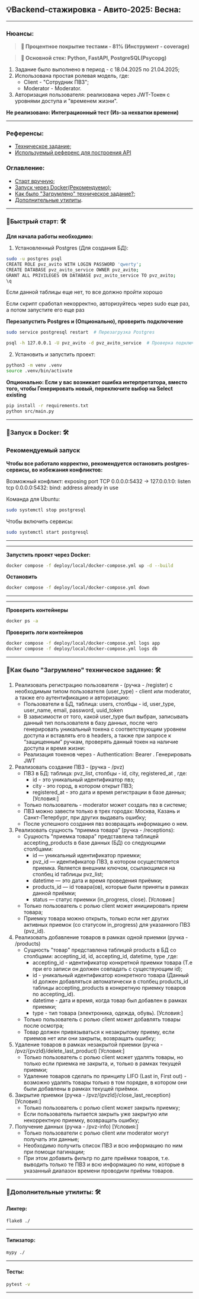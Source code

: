 💡Backend-стажировка - Авито-2025: Весна:
---
---

### Нюансы:

> **🔶 Процентное покрытие тестами - 81% (Инструмент - coverage)**

> **🔶 Основной стек: Python, FastAPI, PostgreSQL(Psycopg)**

1. Задание было выполнено в период - с 18.04.2025 по 21.04.2025;
2. Использована простая ролевая модель, где:
    - Client - "Сотрудник ПВЗ";
    - Moderator - Moderator.
3. Авторизация пользователя: реализована через JWT-Токен с уровнями доступа и "временем жизни".

**Не реализовано: Интеграционный тест (Из-за нехватки времени)**

---

### Референсы:

- [Техническое задание](https://github.com/avito-tech/tech-internship/blob/main/Tech%20Internships/Backend/Backend-trainee-assignment-spring-2025/Backend-trainee-assignment-spring-2025.md);
- [Используемый референс для построения API](https://github.com/avito-tech/tech-internship/blob/main/Tech%20Internships/Backend/Backend-trainee-assignment-spring-2025/swagger.yaml)

### Оглавление:

- [Старт вручную](#title1);
- [Запуск через Docker(Рекомендуемо)](#title2);
- [Как было "Загрумлено" техническое задание?](#title2);
- [Дополнительные утилиты](#title3).

---

### 🔹<a id="title1">Быстрый старт</a>: 🛠

**Для начала работы необходимо:**

1. Установленный Postgres (Для создания БД):

```bash
sudo -u postgres psql
CREATE ROLE pvz_avito WITH LOGIN PASSWORD 'qwerty';
CREATE DATABASE pvz_avito_service OWNER pvz_avito;
GRANT ALL PRIVILEGES ON DATABASE pvz_avito_service TO pvz_avito;
\q
```

Если данной таблицы еще нет, то все должно пройти хорошо

Если скрипт сработал некорректно, авторизуйтесь через sudo еще раз, а потом запустите его еще раз

**Перезапустить Postgres и (Опционально), проверить подключение**

```bash
sudo service postgresql restart  # Перезагрузка Postgres
```

```bash
psql -h 127.0.0.1 -U pvz_avito -d pvz_avito_service  # Проверка подключения
```

2. Установить и запустить проект:

```bash
python3 -m venv .venv
source .venv/bin/activate
```

**Опционально: Если у вас возникает ошибка интерпретатора, вместо того, чтобы Генерировать новый, переключите выбор на
Select existing**

```bash
pip install -r requirements.txt
python src/main.py
```

---

### 🔹<a id="title2">Запуск в Docker</a>: 🛠

### **Рекомендуемый запуск**

**Чтобы все работало корректно, рекомендуется остановить postgres-сервисы, во избежания конфликтов:**

Возможный конфликт: exposing port TCP 0.0.0.0:5432 -> 127.0.0.1:0: listen tcp 0.0.0.0:5432: bind: address already in
use

Команда для Ubuntu:

```bash
sudo systemctl stop postgresql 
```

Чтобы включить сервисы:

```bash
sudo systemctl start postgresql 
```

----------------------------------------------------------------------------------------------------------------------------
---

**Запустить проект через Docker:**

```bash
docker compose -f deploy/local/docker-compose.yml up -d --build  
```

**Остановить**

```bash
docker compose -f deploy/local/docker-compose.yml down
```

----------------------------------------------------------------------------------------------------------------------------
---
**Проверить контейнеры**

```bash
docker ps -a
```

**Проверить логи контейнеров**

```bash
docker compose -f deploy/local/docker-compose.yml logs app
docker compose -f deploy/local/docker-compose.yml logs db
```

---

### 🔹<a id="title2">Как было "Загрумлено" техническое задание</a>: 🛠

1. Реализовать регистрацию пользователя - (ручка - /register) с необходимым типом пользователя (user_type) - client
   или moderator, а также его аутентификацию и авторизацию:
    - Пользователи в БД, таблица: users, столбцы - id, user_type, user_name, email, password, uuid_token
    - В зависимости от того, какой user_type был выбран, записывать данный тип пользователя в базу данных, после чего
      генерировать уникальный токена с соответствующим уровнем доступа и вставлять его в headers, а также при запросе к
      “защищенным” ручкам, проверять данный токен на наличие доступа и время жизни:
    - Реализация токенов через - Authentication: Bearer <token> . Генерировать JWT
2. Реализовать создание ПВЗ - (ручка - /pvz)
    - ПВЗ в БД: таблица: pvz_list, столбцы - id, city, registered_at , где:
        * id - это уникальный идентификатор пвз;
        * city - это город, в котором открыт ПВЗ;
        * registered_at - это дата и время регистрации в базе данных;
          [Условия:]
    - Только пользователь - moderator может создать пвз в системе;
    - ПВЗ можно завести только в трех городах: Москва, Казань и Санкт-Петербург, при других выдавать ошибку;
    - После успешного создания пвз возвращать информацию о нем.
3. Реализовать сущность “приемка товара” (ручка - /receptions):
    - Сущность "приемка товара" представлена таблицей accepting_products в базе данных (БД) со следующими столбцами:
        * id — уникальный идентификатор приемки;
        * pvz_id — идентификатор ПВЗ, в котором осуществляется приемка. Является внешним ключом, ссылающимся на столбец
          id таблицы pvz_list;
        * datetime — это дата и время проведения приёмки;
        * products_id — id товара(ов), которые были приняты в рамках данной приёмки;
        * status — статус приемки (in_progress, close).
          [Условия:]
    - Только пользователь с ролью client может инициировать прием товара;
    - Приемку товара можно открыть, только если нет других активных приемок (со статусом in_progress) для указанного
      ПВЗ (pvz_id).
4. Реализовать добавление товаров в рамках одной приемки (ручка - /products)
    - Сущность "товар" представлена таблицей products в БД со столбцами: accepting_id, id, accepting_id, datetime, type
      ,где:
        * accepting_id - идентификатор конкретной приемки товара (Т.е при его записи он должен совпадать с существующим
          id);
        * id - уникальный идентификатор конкретного товара (Данный id должен добавляться автоматически в столбец
          products_id таблицы accepting_products в конкретную приемку товаров по accepting_id).
        * datetime - дата и время, когда товар был добавлен в рамках приемки;
        * type - тип товара (электроника, одежда, обувь).
          [Условия:]
    - Только пользователь с ролью client может добавлять товары после осмотра;
    - Товар должен привязываться к незакрытому приему, если приемов нет или они закрыты, возвращать ошибку;
5. Удаление товаров в рамках незакрытой приемки (ручка - /pvz/{pvzId}/delete_last_product)
   [Условия:]
    - Только пользователь с ролью client может удалять товары, но только если приемка не закрыта, и, только в рамках
      текущей приемки;
    - Удаление товаров сделать по принципу LIFO (Last in, First out) - возможно удалять товары только в том порядке, в
      котором они были добавлены в рамках текущей приёмки.
6. Закрытие приемки (ручка - /pvz/{pvzId}/close_last_reception)
   [Условия:]
    - Только пользователь с ролью client может закрыть приемку;
    - Если пользователь пытается закрыть уже закрытую или некорректную приемку, возвращать ошибку;
7. Получение данных (ручка - /pvz-info)
   [Условия:]
    - Только пользователи с ролью client или moderator могут получать эти данные;
    - Необходимо получить список ПВЗ и всю информацию по ним при помощи пагинации;
    - При этом добавить фильтр по дате приёмки товаров, т.е. выводить только те ПВЗ и всю информацию по ним, которые в
      указанный диапазон времени проводили приёмы товаров.

---

### 🔹<a id="title3">Дополнительные утилиты</a>: 🛠

#### Линтер:

```bash
flake8 ./
```

---

#### Типизатор:

```bash
mypy ./
```

---

#### Тесты:

```bash
pytest -v
```

---
